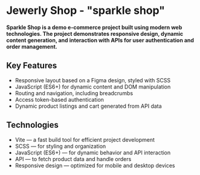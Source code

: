 # Jewerly Shop - "sparkle shop"
**Sparkle Shop is a demo e-commerce project built using modern web technologies. The project demonstrates responsive design, dynamic content generation, and interaction with APIs for user authentication and order management.**

## Key Features
- Responsive layout based on a Figma design, styled with SCSS
- JavaScript (ES6+) for dynamic content and DOM manipulation
- Routing and navigation, including breadcrumbs
- Access token-based authentication
- Dynamic product listings and cart generated from API data
## Technologies
- Vite — a fast build tool for efficient project development
- SCSS — for styling and organization
- JavaScript (ES6+) — for dynamic behavior and API interaction
- API — to fetch product data and handle orders
- Responsive design — optimized for mobile and desktop devices

